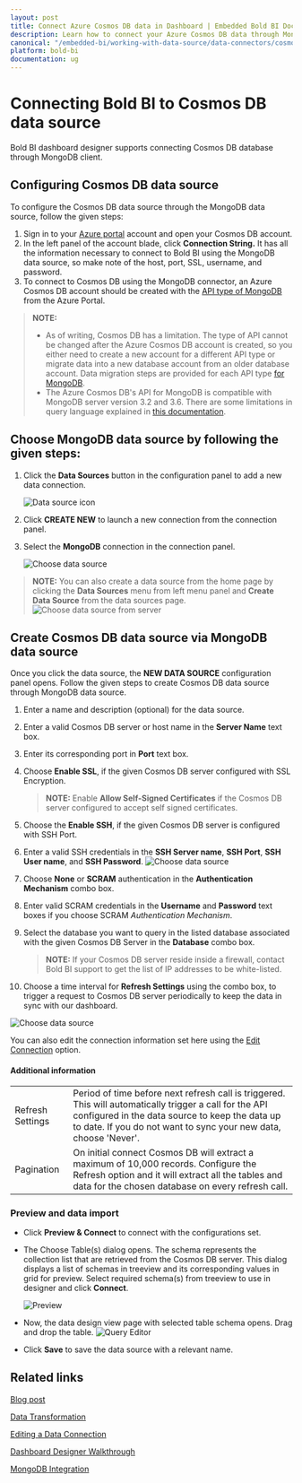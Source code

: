```yaml
---
layout: post
title: Connect Azure Cosmos DB data in Dashboard | Embedded Bold BI Docs
description: Learn how to connect your Azure Cosmos DB data through MongoDB and create data source for dashboard configuration in Bold BI application for embedded.
canonical: "/embedded-bi/working-with-data-source/data-connectors/cosmosdb/"
platform: bold-bi
documentation: ug
---
```


# Connecting Bold BI to Cosmos DB data source

Bold BI dashboard designer supports connecting Cosmos DB database through MongoDB client. 

## Configuring Cosmos DB data source
To configure the Cosmos DB data source through the MongoDB data source, follow the given steps:
1. Sign in to your [Azure portal](https://portal.azure.com/) account and open your Cosmos DB account.
2. In the left panel of the account blade, click **Connection String.** It has all the information necessary to connect to Bold BI using the MongoDB data source, so make note of the host, port, SSL, username, and password.
3. To connect to Cosmos DB using the MongoDB connector, an Azure Cosmos DB account should be created with the [API type of MongoDB](https://docs.microsoft.com/en-us/azure/cosmos-db/how-to-manage-database-account) from the Azure Portal.

> **NOTE:** 
>* As of writing, Cosmos DB has a limitation. The type of API cannot be changed after the Azure Cosmos DB account is created, so you either need to create a new account for a different API type or migrate data into a new database account from an older database account. Data migration steps are provided for each API type [for MongoDB](https://docs.microsoft.com/en-us/azure/cosmos-db/how-to-manage-database-account).
>* The Azure Cosmos DB's API for MongoDB is compatible with MongoDB server version 3.2 and 3.6. There are some limitations in query language explained in [this documentation](https://docs.microsoft.com/en-us/azure/cosmos-db/mongodb/feature-support-36#query-language-support).

## Choose MongoDB data source by following the given steps:
1. Click the **Data Sources** button in the configuration panel to add a new data connection.

   ![Data source icon](/static/assets/embedded/working-with-datasource/data-connectors/images/common/DataSourcesIcon.png)

2. Click **CREATE NEW** to launch a new connection from the connection panel.
3. Select the **MongoDB** connection in the connection panel.

   ![Choose data source](/static/assets/embedded/working-with-datasource/data-connectors/images/mongodb/ChooseDS.png)

> **NOTE:**  You can also create a data source from the home page by clicking the **Data Sources** menu from left menu panel and **Create Data Source** from the data sources page.
   ![Choose data source from server](/static/assets/embedded/working-with-datasource/data-connectors/images/mongodb/ChooseDS_server.png)

## Create Cosmos DB data source via MongoDB data source
Once you click the data source, the **NEW DATA SOURCE** configuration panel opens. Follow the given steps to create Cosmos DB data source through MongoDB data source.
1. Enter a name and description (optional) for the data source.
2. Enter a valid Cosmos DB server or host name in the **Server Name** text box.
3. Enter its corresponding port in **Port** text box.
4. Choose **Enable SSL**, if the given Cosmos DB server configured with SSL Encryption.

   > **NOTE:**  Enable **Allow Self-Signed Certificates** if the Cosmos DB server configured to accept self signed certificates.
   
5. Choose the **Enable SSH**, if the given Cosmos DB server is configured with SSH Port.
6. Enter a valid SSH credentials in the **SSH Server name**, **SSH Port**, **SSH User name**, and **SSH Password**.
    ![Choose data source](/static/assets/embedded/working-with-datasource/data-connectors/images/mongodb/SSH_credentials.png)
7. Choose **None** or **SCRAM** authentication in the **Authentication Mechanism** combo box.
8. Enter valid SCRAM credentials in the **Username** and **Password** text boxes if you choose SCRAM *Authentication Mechanism*.
9. Select the database you want to query in the listed database associated with the given Cosmos DB Server in the **Database** combo box.

   > **NOTE:**  If your Cosmos DB server reside inside a firewall, contact Bold BI support to get the list of IP addresses to be white-listed.
   
10. Choose a time interval for **Refresh Settings** using the combo box, to trigger a request to Cosmos DB server periodically to keep the data in sync with our dashboard.

   ![Choose data source](/static/assets/embedded/working-with-datasource/data-connectors/images/mongodb/DataSource.png)

You can also edit the connection information set here using the [Edit Connection](/embedded-bi/working-with-data-source/editing-a-data-connection/) option.

#### Additional information
<table width="600">
<tr>
<td>
Refresh Settings
</td>
<td>
Period of time before next refresh call is triggered. This will automatically trigger a call for the API configured in the data source to keep the data up to date. If you do not want to sync your new data, choose 'Never'.
</td>
</tr>
<tr>
<td>
Pagination
</td>
<td>
On initial connect Cosmos DB will extract a maximum of 10,000 records. Configure the Refresh option and it will extract all the tables and data for the chosen database on every refresh call.
</td>
</tr>
</table>

### Preview and data import
* Click **Preview & Connect** to connect with the configurations set.
* The Choose Table(s) dialog opens. The schema represents the collection list that are retrieved from the Cosmos DB server. This dialog displays a list of schemas in treeview and its corresponding values in grid for preview. Select required schema(s) from treeview to use in designer and click **Connect**.

   ![Preview](/static/assets/embedded/working-with-datasource/data-connectors/images/mongodb/MongoDBDS_Preview.png)

* Now, the data design view page with selected table schema opens. Drag and drop the table.
   ![Query Editor](/static/assets/embedded/working-with-datasource/data-connectors/images/mongodb/MongoDBDS_QueryEditor.png)

* Click **Save** to save the data source with a relevant name.

## Related links
[Blog post](https://www.boldbi.com/blog/connect-mongodb-workloads-migrated-to-azure-cosmos-db)

[Data Transformation](/embedded-bi/working-with-data-source/transforming-data/joining-table/)

[Editing a Data Connection](/embedded-bi/working-with-data-source/editing-a-data-connection/)   

[Dashboard Designer Walkthrough](/embedded-bi/getting-started/quick-start/)

[MongoDB Integration](https://www.boldbi.com/integrations/mongodb?utm_source=syncfusion&utm_medium=documentation&utm_campaign=boldbimongodbintegration)